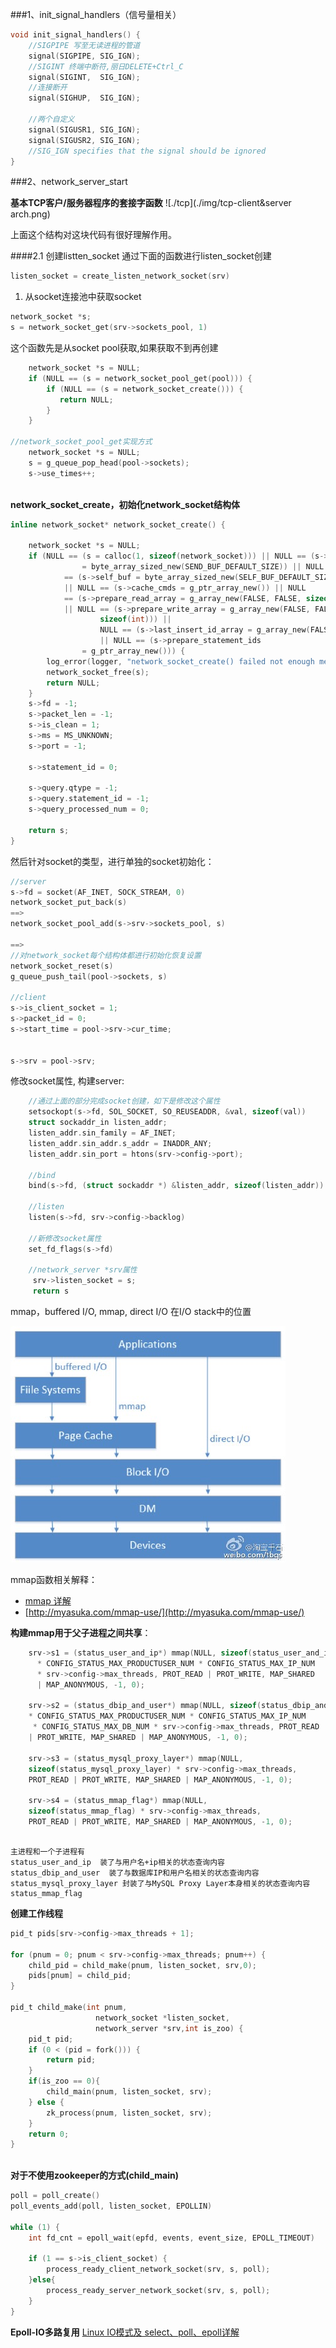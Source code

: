 ###1、init\_signal_handlers（信号量相关）

```c
void init_signal_handlers() {
    //SIGPIPE 写至无读进程的管道
    signal(SIGPIPE, SIG_IGN);
    //SIGINT 终端中断符,丽日DELETE+Ctrl_C
    signal(SIGINT,  SIG_IGN);
    //连接断开
    signal(SIGHUP,  SIG_IGN);

    //两个自定义
    signal(SIGUSR1, SIG_IGN);
    signal(SIGUSR2, SIG_IGN);
    //SIG_IGN specifies that the signal should be ignored
}
```

###2、network\_server\_start

**基本TCP客户/服务器程序的套接字函数**
![./tcp](./img/tcp-client&server arch.png)

上面这个结构对这块代码有很好理解作用。


####2.1 创建listten_socket
通过下面的函数进行listen_socket创建

```c
listen_socket = create_listen_network_socket(srv)
```

1. 从socket连接池中获取socket

```c
network_socket *s;
s = network_socket_get(srv->sockets_pool, 1)
```

这个函数先是从socket pool获取,如果获取不到再创建

```c
    network_socket *s = NULL;
    if (NULL == (s = network_socket_pool_get(pool))) {
        if (NULL == (s = network_socket_create())) {
           return NULL;
        }
    } 

//network_socket_pool_get实现方式
    network_socket *s = NULL;
    s = g_queue_pop_head(pool->sockets);
    s->use_times++;
    


```
**network\_socket\_create，初始化network_socket结构体**

```c
inline network_socket* network_socket_create() {

    network_socket *s = NULL;
    if (NULL == (s = calloc(1, sizeof(network_socket))) || NULL == (s->send_buf
                = byte_array_sized_new(SEND_BUF_DEFAULT_SIZE)) || NULL
            == (s->self_buf = byte_array_sized_new(SELF_BUF_DEFAULT_SIZE))
            || NULL == (s->cache_cmds = g_ptr_array_new()) || NULL
            == (s->prepare_read_array = g_array_new(FALSE, FALSE, sizeof(int)))
            || NULL == (s->prepare_write_array = g_array_new(FALSE, FALSE,
                    sizeof(int))) || 
                    NULL == (s->last_insert_id_array = g_array_new(FALSE, FALSE,sizeof(int)))
                    || NULL == (s->prepare_statement_ids
                = g_ptr_array_new())) {
        log_error(logger, "network_socket_create() failed not enough memory");
        network_socket_free(s);
        return NULL;
    }
    s->fd = -1;
    s->packet_len = -1;
    s->is_clean = 1;
    s->ms = MS_UNKNOWN;
    s->port = -1;

    s->statement_id = 0;

    s->query.qtype = -1;
    s->query.statement_id = -1;
    s->query_processed_num = 0;

    return s;
}
```

然后针对socket的类型，进行单独的socket初始化：

```c
//server
s->fd = socket(AF_INET, SOCK_STREAM, 0)
network_socket_put_back(s)
==>
network_socket_pool_add(s->srv->sockets_pool, s)

==>
//对network_socket每个结构体都进行初始化恢复设置
network_socket_reset(s)
g_queue_push_tail(pool->sockets, s)

//client
s->is_client_socket = 1;
s->packet_id = 0;
s->start_time = pool->srv->cur_time;


s->srv = pool->srv;
```

修改socket属性, 构建server:

```c
    //通过上面的部分完成socket创建，如下是修改这个属性
    setsockopt(s->fd, SOL_SOCKET, SO_REUSEADDR, &val, sizeof(val))
    struct sockaddr_in listen_addr;
    listen_addr.sin_family = AF_INET;
    listen_addr.sin_addr.s_addr = INADDR_ANY;
    listen_addr.sin_port = htons(srv->config->port);
    
    //bind
    bind(s->fd, (struct sockaddr *) &listen_addr, sizeof(listen_addr))
    
    //listen
    listen(s->fd, srv->config->backlog)
    
    //新修改socket属性
    set_fd_flags(s->fd)
    
    //network_server *srv属性
     srv->listen_socket = s;
     return s
```

mmap，buffered I/O, mmap, direct I/O 在I/O stack中的位置

![img](./img/IO相关.png)

mmap函数相关解释：

+ [mmap 详解](http://kenby.iteye.com/blog/1164700)
+ [http://myasuka.com/mmap-use/](http://myasuka.com/mmap-use/)


**构建mmap用于父子进程之间共享**：

```c
    srv->s1 = (status_user_and_ip*) mmap(NULL, sizeof(status_user_and_ip)
      * CONFIG_STATUS_MAX_PRODUCTUSER_NUM * CONFIG_STATUS_MAX_IP_NUM
      * srv->config->max_threads, PROT_READ | PROT_WRITE, MAP_SHARED
      | MAP_ANONYMOUS, -1, 0);

    srv->s2 = (status_dbip_and_user*) mmap(NULL, sizeof(status_dbip_and_user)
    * CONFIG_STATUS_MAX_PRODUCTUSER_NUM * CONFIG_STATUS_MAX_IP_NUM
     * CONFIG_STATUS_MAX_DB_NUM * srv->config->max_threads, PROT_READ
    | PROT_WRITE, MAP_SHARED | MAP_ANONYMOUS, -1, 0);

    srv->s3 = (status_mysql_proxy_layer*) mmap(NULL,
    sizeof(status_mysql_proxy_layer) * srv->config->max_threads,
    PROT_READ | PROT_WRITE, MAP_SHARED | MAP_ANONYMOUS, -1, 0);

    srv->s4 = (status_mmap_flag*) mmap(NULL,
    sizeof(status_mmap_flag) * srv->config->max_threads,
    PROT_READ | PROT_WRITE, MAP_SHARED | MAP_ANONYMOUS, -1, 0);
```

```

主进程和一个子进程有
status_user_and_ip  装了与用户名+ip相关的状态查询内容
status_dbip_and_user  装了与数据库IP和用户名相关的状态查询内容   
status_mysql_proxy_layer 封装了与MySQL Proxy Layer本身相关的状态查询内容
status_mmap_flag 
```


**创建工作线程**

```c
pid_t pids[srv->config->max_threads + 1];

for (pnum = 0; pnum < srv->config->max_threads; pnum++) {
	child_pid = child_make(pnum, listen_socket, srv,0);
	pids[pnum] = child_pid;
}

pid_t child_make(int pnum,
				   network_socket *listen_socket, 
				   network_server *srv,int is_zoo) {
    pid_t pid; 
    if (0 < (pid = fork())) {
        return pid; 
    }    
    if(is_zoo == 0){
        child_main(pnum, listen_socket, srv);
    } else {
        zk_process(pnum, listen_socket, srv);
    }    
    return 0;
}
	
```

**对于不使用zookeeper的方式(child_main)**

```c
poll = poll_create()
poll_events_add(poll, listen_socket, EPOLLIN)

while (1) {
	int fd_cnt = epoll_wait(epfd, events, event_size, EPOLL_TIMEOUT)
	
	if (1 == s->is_client_socket) { 
		process_ready_client_network_socket(srv, s, poll);
	}else{
		process_ready_server_network_socket(srv, s, poll);
	}
}

```

**Epoll-IO多路复用**
[Linux IO模式及 select、poll、epoll详解](https://segmentfault.com/a/1190000003063859)


